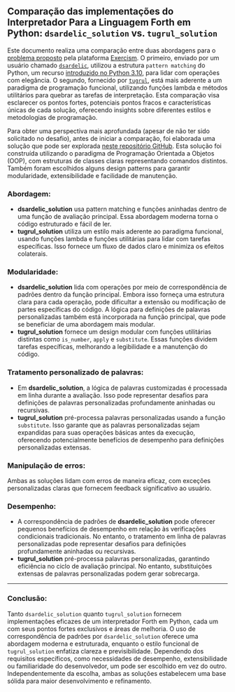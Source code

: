 ## Comparação das implementações do Interpretador Para a Linguagem Forth em Python: `dsardelic_solution` vs. `tugrul_solution`

Este documento realiza uma comparação entre duas abordagens para o [problema proposto](https://exercism.org/tracks/python/exercises/forth) pela plataforma [Exercism](https://exercism.org/). O primeiro, enviado por um usuário chamado [`dsardelic`](https://exercism.org/tracks/python/exercises/forth/solutions/dsardelic), utilizou a estrutura `pattern matching` do Python, um recurso [introduzido no Python 3.10](https://docs.python.org/3/whatsnew/3.10.html), para lidar com operações com elegância. O segundo, fornecido por [`tugrul`](https://exercism.org/tracks/python/exercises/forth/solutions/tugrul), está mais aderente a um paradigma de programação funcional, utilizando funções lambda e métodos utilitários para quebrar as tarefas de interpretação. Esta comparação visa esclarecer os pontos fortes, potenciais pontos fracos e características únicas de cada solução, oferecendo insights sobre diferentes estilos e metodologias de programação.



Para obter uma perspectiva mais aprofundada (apesar de não ter sido solicitado no desafio), antes de iniciar a comparação, foi elaborada uma solução que pode ser explorada [neste repositório GitHub](https://github.com/ro-anderson/forth-interpreter-in-python). Esta solução foi construída utilizando o paradigma de Programação Orientada a Objetos (OOP), com estruturas de classes claras representando comandos distintos. Também foram escolhidos alguns design patterns para garantir modularidade, extensibilidade e facilidade de manutenção.


### Abordagem:

- **dsardelic_solution** usa pattern matching e funções aninhadas dentro de uma função de avaliação principal. Essa abordagem moderna torna o código estruturado e fácil de ler.
- **tugrul_solution** utiliza um estilo mais aderente ao paradigma funcional, usando funções lambda e funções utilitárias para lidar com tarefas específicas. Isso fornece um fluxo de dados claro e minimiza os efeitos colaterais.

### Modularidade:

- **dsardelic_solution** lida com operações por meio de correspondência de padrões dentro da função principal. Embora isso forneça uma estrutura clara para cada operação, pode dificultar a extensão ou modificação de partes específicas do código. A lógica para definições de palavras personalizadas também está incorporada na função principal, que pode se beneficiar de uma abordagem mais modular.
- **tugrul_solution** fornece um design modular com funções utilitárias distintas como `is_number`, `apply` e `substitute`. Essas funções dividem tarefas específicas, melhorando a legibilidade e a manutenção do código.

### Tratamento personalizado de palavras:

- Em **dsardelic_solution**, a lógica de palavras customizadas é processada em linha durante a avaliação. Isso pode representar desafios para definições de palavras personalizadas profundamente aninhadas ou recursivas.
- **tugrul_solution** pré-processa palavras personalizadas usando a função `substitute`. Isso garante que as palavras personalizadas sejam expandidas para suas operações básicas antes da execução, oferecendo potencialmente benefícios de desempenho para definições personalizadas extensas.

### Manipulação de erros:

Ambas as soluções lidam com erros de maneira eficaz, com exceções personalizadas claras que fornecem feedback significativo ao usuário.

### Desempenho:

- A correspondência de padrões de **dsardelic_solution** pode oferecer pequenos benefícios de desempenho em relação às verificações condicionais tradicionais. No entanto, o tratamento em linha de palavras personalizadas pode representar desafios para definições profundamente aninhadas ou recursivas.
- **tugrul_solution** pré-processa palavras personalizadas, garantindo eficiência no ciclo de avaliação principal. No entanto, substituições extensas de palavras personalizadas podem gerar sobrecarga.

---

### Conclusão:

Tanto `dsardelic_solution` quanto `tugrul_solution` fornecem implementações eficazes de um interpretador Forth em Python, cada um com seus pontos fortes exclusivos e áreas de melhoria. O uso de correspondência de padrões por `dsardelic_solution` oferece uma abordagem moderna e estruturada, enquanto o estilo funcional de `tugrul_solution` enfatiza clareza e previsibilidade. Dependendo dos requisitos específicos, como necessidades de desempenho, extensibilidade ou familiaridade do desenvolvedor, um pode ser escolhido em vez do outro. Independentemente da escolha, ambas as soluções estabelecem uma base sólida para maior desenvolvimento e refinamento.